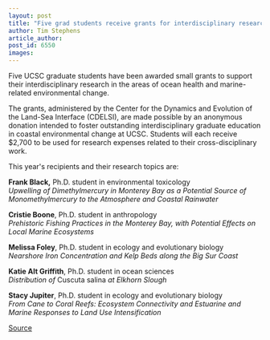 ```yaml
---
layout: post
title: "Five grad students receive grants for interdisciplinary research"
author: Tim Stephens
article_author: 
post_id: 6550
images:
---
```


<a name="content" id="content"></a>
<p>
  Five UCSC graduate students have been awarded small grants to support their interdisciplinary research in the areas of ocean health and marine-related environmental change.
</p>
<p>
  The grants, administered by the Center for the Dynamics and Evolution of the Land-Sea Interface (CDELSI), are made possible by an anonymous donation intended to foster outstanding interdisciplinary graduate education in coastal environmental change at UCSC. Students will each receive $2,700 to be used for research expenses related to their cross-disciplinary work.
</p>
<p>
  This year's recipients and their research topics are:
</p>
<p>
  <b>Frank Black,</b> Ph.D. student in environmental toxicology<br>
  <i>Upwelling of Dimethylmercury in Monterey Bay as a Potential Source of Monomethylmercury to the Atmosphere and Coastal Rainwater</i>
</p>
<p>
  <b>Cristie Boone</b>, Ph.D. student in anthropology<br>
  <i>Prehistoric Fishing Practices in the Monterey Bay, with Potential Effects on Local Marine Ecosystems</i>
</p>
<p>
  <b>Melissa Foley</b>, Ph.D. student in ecology and evolutionary biology<br>
  <i>Nearshore Iron Concentration and Kelp Beds along the Big Sur Coast</i>
</p>
<p>
  <b>Katie Alt Griffith</b>, Ph.D. student in ocean sciences<br>
  <i>Distribution of</i> Cuscuta salina <i>at Elkhorn Slough</i>
</p>
<p>
  <b>Stacy Jupiter</b>, Ph.D. student in ecology and evolutionary biology<br>
  <i>From Cane to Coral Reefs: Ecosystem Connectivity and Estuarine and Marine Responses to Land Use Intensification</i>
</p>
<p><a href="http://www1.ucsc.edu/currents/05-06/01-23/brief-grants.asp" title="Permalink to brief-grants">Source</a></p>
